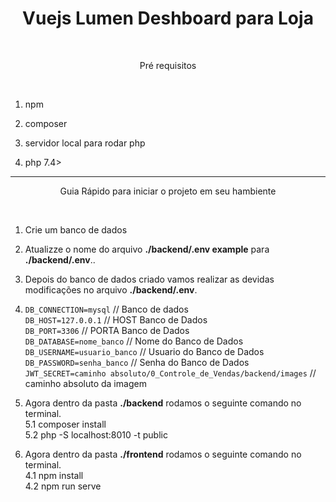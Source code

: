 <h1 align="center">Vuejs Lumen Deshboard para Loja</h1>
<br>

<p align="center">Pré requisitos </p>
<br>

1. npm

2. composer

3. servidor local para rodar php

4. php 7.4>

<hr>

<p align="center">Guia Rápido para iniciar o projeto em seu hambiente </p>
<br>

1. Crie um banco de dados

2. Atualizze o nome do arquivo **./backend/.env example** para  **./backend/.env**..

3. Depois do banco de dados criado vamos realizar as devidas modificações no arquivo **./backend/.env**.

4.  `DB_CONNECTION=mysql`     // Banco de dados <br>
  	`DB_HOST=127.0.0.1`     // HOST Banco de Dados <br>
  	`DB_PORT=3306`   // PORTA Banco de Dados <br>
  	`DB_DATABASE=nome_banco`   // Nome do Banco de Dados <br>
    `DB_USERNAME=usuario_banco`   // Usuario do Banco de Dados <br>
    `DB_PASSWORD=senha_banco`   // Senha do Banco de Dados <br>
		`JWT_SECRET=caminho absoluto/0_Controle_de_Vendas/backend/images`   // caminho absoluto da imagem <br>

5. Agora dentro da pasta **./backend** rodamos o seguinte comando no terminal. <br>
	5.1 composer install <br>
	5.2 php -S localhost:8010 -t public


4. Agora dentro da pasta **./frontend** rodamos o seguinte comando no terminal. <br>
	4.1 npm install <br>
	4.2 npm run serve
